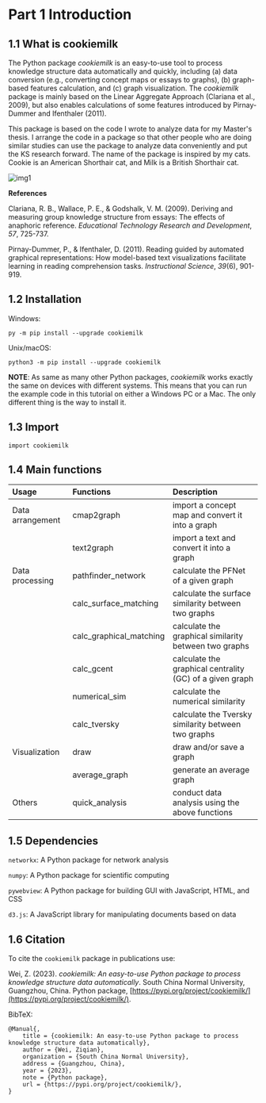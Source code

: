 # Part 1 Introduction

## 1.1 What is cookiemilk

The Python package *cookiemilk* is an easy-to-use tool to process knowledge structure data automatically and quickly, including (a) data conversion (e.g., converting concept maps or essays to graphs), (b) graph-based features calculation, and (c) graph visualization. The *cookiemilk* package is mainly based on the Linear Aggregate Approach (Clariana et al., 2009), but also enables calculations of some features introduced by Pirnay-Dummer and Ifenthaler (2011). 

This package is based on the code I wrote to analyze data for my Master's thesis. I arrange the code in a package so that other people who are doing similar studies can use the package to analyze data conveniently and put the KS research forward. The name of the package is inspired by my cats. Cookie is an American Shorthair cat, and Milk is a British Shorthair cat.

![img1](/img/logo.svg)

**References**

Clariana, R. B., Wallace, P. E., & Godshalk, V. M. (2009). Deriving and measuring group knowledge structure from essays: The effects of anaphoric reference. *Educational Technology Research and Development*, *57*, 725-737.

Pirnay-Dummer, P., & Ifenthaler, D. (2011). Reading guided by automated graphical representations: How model-based text visualizations facilitate learning in reading comprehension tasks. *Instructional Science*, *39*(6), 901-919.

## 1.2 Installation

Windows:
```
py -m pip install --upgrade cookiemilk
```

Unix/macOS:
```
python3 -m pip install --upgrade cookiemilk
```

**NOTE**: As same as many other Python packages, *cookiemilk* works exactly the same on devices with different systems. This means that you can run the example code in this tutorial on either a Windows PC or a Mac. The only different thing is the way to install it.

## 1.3 Import
```
import cookiemilk
```

## 1.4 Main functions

|Usage             | Functions     | Description |
|:-----------------|:--------------|:------------|
|Data arrangement  |cmap2graph              | import a concept map and convert it into a graph          |
|                  |text2graph              | import a text and convert it into a graph                 |
|Data processing   |pathfinder_network      | calculate the PFNet of a given graph                      |
|                  |calc_surface_matching   | calculate the surface similarity between two graphs       |
|                  |calc_graphical_matching | calculate the graphical similarity between two graphs     |
|                  |calc_gcent              | calculate the graphical centrality (GC) of a given graph  |
|                  |numerical_sim           | calculate the numerical similarity                        |
|                  |calc_tversky            | calculate the Tversky similarity between two graphs       |
|Visualization     |draw                    | draw and/or save a graph                                  |
|                  |average_graph           | generate an average graph                                 |
|Others            |quick_analysis          | conduct data analysis using the above functions           |

## 1.5 Dependencies
`networkx`: A Python package for network analysis

`numpy`: A Python package for scientific computing

`pywebview`: A Python package for building GUI with JavaScript, HTML, and CSS

`d3.js`: A JavaScript library for manipulating documents based on data

## 1.6 Citation
To cite the `cookiemilk` package in publications use:

Wei, Z. (2023). *cookiemilk: An easy-to-use Python package to process knowledge structure data automatically*. South China Normal University, Guangzhou, China. Python package, [https://pypi.org/project/cookiemilk/](https://pypi.org/project/cookiemilk/).

BibTeX:
```
@Manual{,
    title = {cookiemilk: An easy-to-use Python package to process knowledge structure data automatically},
    author = {Wei, Ziqian},
    organization = {South China Normal University},
    address = {Guangzhou, China},
    year = {2023},
    note = {Python package},
    url = {https://pypi.org/project/cookiemilk/},
}
```
